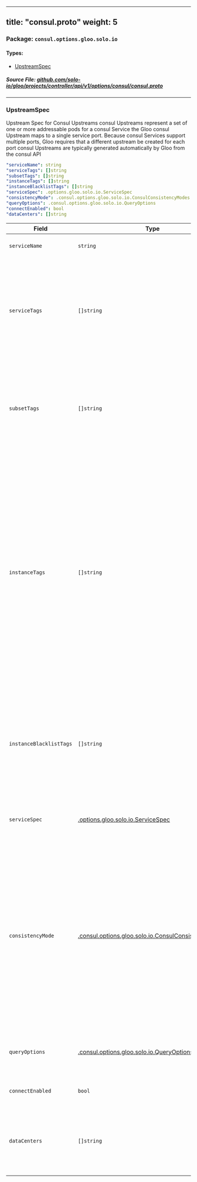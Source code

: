 
---
title: "consul.proto"
weight: 5
---

<!-- Code generated by solo-kit. DO NOT EDIT. -->


### Package: `consul.options.gloo.solo.io` 
#### Types:


- [UpstreamSpec](#upstreamspec)
  



##### Source File: [github.com/solo-io/gloo/projects/controller/api/v1/options/consul/consul.proto](https://github.com/solo-io/gloo/blob/main/projects/controller/api/v1/options/consul/consul.proto)





---
### UpstreamSpec

 
Upstream Spec for Consul Upstreams
consul Upstreams represent a set of one or more addressable pods for a consul Service
the Gloo consul Upstream maps to a single service port. Because consul Services support multiple ports,
Gloo requires that a different upstream be created for each port
consul Upstreams are typically generated automatically by Gloo from the consul API

```yaml
"serviceName": string
"serviceTags": []string
"subsetTags": []string
"instanceTags": []string
"instanceBlacklistTags": []string
"serviceSpec": .options.gloo.solo.io.ServiceSpec
"consistencyMode": .consul.options.gloo.solo.io.ConsulConsistencyModes
"queryOptions": .consul.options.gloo.solo.io.QueryOptions
"connectEnabled": bool
"dataCenters": []string

```

| Field | Type | Description |
| ----- | ---- | ----------- | 
| `serviceName` | `string` | The name of the Consul Service. |
| `serviceTags` | `[]string` | Deprecated: This field was renamed to subset_tags. If subset_tags is used, this field is ignored. Otherwise, the behavior is the same as subset_tags field below. |
| `subsetTags` | `[]string` | Gloo will segment instances based off of these tags. This allows you to set routes that route to a subset of the instances of the service. |
| `instanceTags` | `[]string` | The list of service tags Gloo should search for on a service instance before deciding whether or not to include the instance as part of this upstream. Empty list means that all service instances with the same service name will be included. When not empty, only service instances that match all of the tags (subset match) will be selected for this upstream. |
| `instanceBlacklistTags` | `[]string` | The opposite of instanceTags, this is a list of service tags that gloo should ensure are not in a service instance before including it in an upstream. |
| `serviceSpec` | [.options.gloo.solo.io.ServiceSpec](../../service_spec.proto.sk/#servicespec) | An optional Service Spec describing the service listening at this address. |
| `consistencyMode` | [.consul.options.gloo.solo.io.ConsulConsistencyModes](../query_options.proto.sk/#consulconsistencymodes) | Sets the consistency mode. The default is DefaultMode. Note: Gloo handles staleness well (as it runs update loops ~ once/second) but makes many requests to get consul endpoints so users may want to opt into stale reads once the implications are understood. |
| `queryOptions` | [.consul.options.gloo.solo.io.QueryOptions](../query_options.proto.sk/#queryoptions) | QueryOptions are the query options to use for all Consul queries. |
| `connectEnabled` | `bool` | Is this consul service connect enabled. |
| `dataCenters` | `[]string` | The data centers in which the service instance represented by this upstream is registered. |





<!-- Start of HubSpot Embed Code -->
<script type="text/javascript" id="hs-script-loader" async defer src="//js.hs-scripts.com/5130874.js"></script>
<!-- End of HubSpot Embed Code -->
